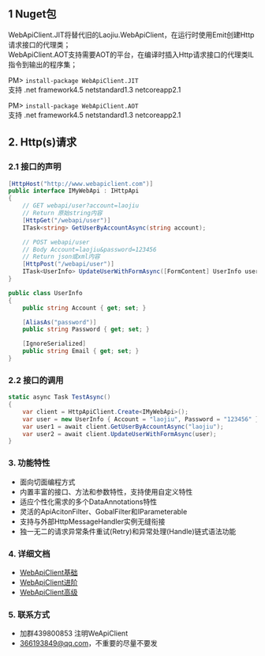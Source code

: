 ## 1 Nuget包
WebApiClient.JIT将替代旧的Laojiu.WebApiClient，在运行时使用Emit创建Http请求接口的代理类；<br/>
WebApiClient.AOT支持需要AOT的平台，在编译时插入Http请求接口的代理类IL指令到输出的程序集；<br/> 

PM> `install-package WebApiClient.JIT`
<br/>支持 .net framework4.5 netstandard1.3 netcoreapp2.1 

PM> `install-package WebApiClient.AOT` 
<br/>支持 .net framework4.5 netstandard1.3 netcoreapp2.1

## 2. Http(s)请求
### 2.1 接口的声明
```c#
[HttpHost("http://www.webapiclient.com")] 
public interface IMyWebApi : IHttpApi
{
    // GET webapi/user?account=laojiu
    // Return 原始string内容
    [HttpGet("/webapi/user")]
    ITask<string> GetUserByAccountAsync(string account);

    // POST webapi/user  
    // Body Account=laojiu&password=123456
    // Return json或xml内容
    [HttpPost("/webapi/user")]
    ITask<UserInfo> UpdateUserWithFormAsync([FormContent] UserInfo user);
}

public class UserInfo
{
    public string Account { get; set; }

    [AliasAs("password")]
    public string Password { get; set; }

    [IgnoreSerialized]
    public string Email { get; set; }
}
```
 
### 2.2 接口的调用
```c#
static async Task TestAsync()
{
    var client = HttpApiClient.Create<IMyWebApi>();
    var user = new UserInfo { Account = "laojiu", Password = "123456" }; 
    var user1 = await client.GetUserByAccountAsync("laojiu");
    var user2 = await client.UpdateUserWithFormAsync(user);
}
``` 

### 3. 功能特性
* 面向切面编程方式
* 内置丰富的接口、方法和参数特性，支持使用自定义特性
* 适应个性化需求的多个DataAnnotations特性
* 灵活的ApiAcitonFilter、GobalFilter和IParameterable
* 支持与外部HttpMessageHandler实例无缝衔接
* 独一无二的请求异常条件重试(Retry)和异常处理(Handle)链式语法功能

### 4. 详细文档
* [WebApiClient基础](https://github.com/xljiulang/WebApiClient/wiki/WebApiClient%E5%9F%BA%E7%A1%80)
* [WebApiClient进阶](https://github.com/dotnetcore/WebApiClient/wiki/WebApiClient%E8%BF%9B%E9%98%B6)
* [WebApiClient高级](https://github.com/xljiulang/WebApiClient/wiki/WebApiClient%E9%AB%98%E7%BA%A7)

### 5. 联系方式
* 加群439800853 注明WeApiClient
* 366193849@qq.com，不重要的尽量不要发
